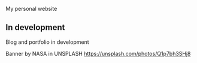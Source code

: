 My personal website

## In development

Blog and portfolio in development

Banner by NASA in UNSPLASH
https://unsplash.com/photos/Q1p7bh3SHj8 